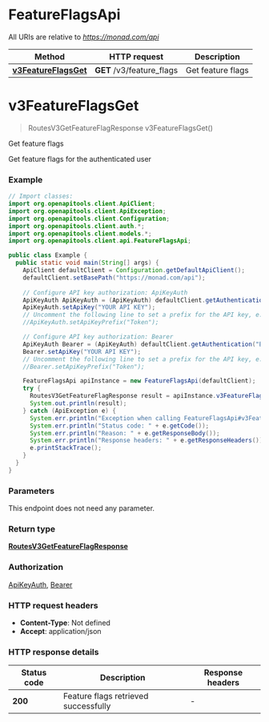 # FeatureFlagsApi

All URIs are relative to *https://monad.com/api*

| Method | HTTP request | Description |
|------------- | ------------- | -------------|
| [**v3FeatureFlagsGet**](FeatureFlagsApi.md#v3FeatureFlagsGet) | **GET** /v3/feature_flags | Get feature flags |


<a id="v3FeatureFlagsGet"></a>
# **v3FeatureFlagsGet**
> RoutesV3GetFeatureFlagResponse v3FeatureFlagsGet()

Get feature flags

Get feature flags for the authenticated user

### Example
```java
// Import classes:
import org.openapitools.client.ApiClient;
import org.openapitools.client.ApiException;
import org.openapitools.client.Configuration;
import org.openapitools.client.auth.*;
import org.openapitools.client.models.*;
import org.openapitools.client.api.FeatureFlagsApi;

public class Example {
  public static void main(String[] args) {
    ApiClient defaultClient = Configuration.getDefaultApiClient();
    defaultClient.setBasePath("https://monad.com/api");
    
    // Configure API key authorization: ApiKeyAuth
    ApiKeyAuth ApiKeyAuth = (ApiKeyAuth) defaultClient.getAuthentication("ApiKeyAuth");
    ApiKeyAuth.setApiKey("YOUR API KEY");
    // Uncomment the following line to set a prefix for the API key, e.g. "Token" (defaults to null)
    //ApiKeyAuth.setApiKeyPrefix("Token");

    // Configure API key authorization: Bearer
    ApiKeyAuth Bearer = (ApiKeyAuth) defaultClient.getAuthentication("Bearer");
    Bearer.setApiKey("YOUR API KEY");
    // Uncomment the following line to set a prefix for the API key, e.g. "Token" (defaults to null)
    //Bearer.setApiKeyPrefix("Token");

    FeatureFlagsApi apiInstance = new FeatureFlagsApi(defaultClient);
    try {
      RoutesV3GetFeatureFlagResponse result = apiInstance.v3FeatureFlagsGet();
      System.out.println(result);
    } catch (ApiException e) {
      System.err.println("Exception when calling FeatureFlagsApi#v3FeatureFlagsGet");
      System.err.println("Status code: " + e.getCode());
      System.err.println("Reason: " + e.getResponseBody());
      System.err.println("Response headers: " + e.getResponseHeaders());
      e.printStackTrace();
    }
  }
}
```

### Parameters
This endpoint does not need any parameter.

### Return type

[**RoutesV3GetFeatureFlagResponse**](RoutesV3GetFeatureFlagResponse.md)

### Authorization

[ApiKeyAuth](../README.md#ApiKeyAuth), [Bearer](../README.md#Bearer)

### HTTP request headers

 - **Content-Type**: Not defined
 - **Accept**: application/json

### HTTP response details
| Status code | Description | Response headers |
|-------------|-------------|------------------|
| **200** | Feature flags retrieved successfully |  -  |

